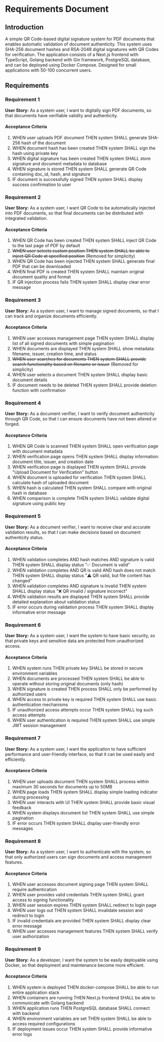 # Requirements Document

## Introduction

A simple QR Code-based digital signature system for PDF documents that enables automatic validation of document authenticity. This system uses SHA-256 document hashes and RSA-2048 digital signatures with QR Codes for verification. The application consists of a Next.js frontend with TypeScript, Golang backend with Gin framework, PostgreSQL database, and can be deployed using Docker Compose. Designed for small applications with 50-100 concurrent users.

## Requirements

### Requirement 1

**User Story:** As a system user, I want to digitally sign PDF documents, so that documents have verifiable validity and authenticity.

#### Acceptance Criteria

1. WHEN user uploads PDF document THEN system SHALL generate SHA-256 hash of the document
2. WHEN document hash has been created THEN system SHALL sign the hash using private key
3. WHEN digital signature has been created THEN system SHALL store signature and document metadata to database
4. WHEN signature is stored THEN system SHALL generate QR Code containing doc_id, hash, and signature
5. IF document is successfully signed THEN system SHALL display success confirmation to user

### Requirement 2

**User Story:** As a system user, I want QR Code to be automatically injected into PDF documents, so that final documents can be distributed with integrated validation.

#### Acceptance Criteria

1. WHEN QR Code has been created THEN system SHALL inject QR Code to the last page of PDF by default
2. ~~WHEN user selects custom position THEN system SHALL be able to inject QR Code at specified position~~ (Removed for simplicity)
3. WHEN QR Code has been injected THEN system SHALL generate final PDF that can be downloaded
4. WHEN final PDF is created THEN system SHALL maintain original document quality and format
5. IF QR injection process fails THEN system SHALL display clear error message

### Requirement 3

**User Story:** As a system user, I want to manage signed documents, so that I can track and organize documents efficiently.

#### Acceptance Criteria

1. WHEN user accesses management page THEN system SHALL display list of all signed documents with simple pagination
2. WHEN documents are displayed THEN system SHALL show metadata: filename, issuer, creation time, and status
3. ~~WHEN user searches for documents THEN system SHALL provide search functionality based on filename or issuer~~ (Removed for simplicity)
4. WHEN user selects a document THEN system SHALL display basic document details
5. IF document needs to be deleted THEN system SHALL provide deletion function with confirmation

### Requirement 4

**User Story:** As a document verifier, I want to verify document authenticity through QR Code, so that I can ensure documents have not been altered or forged.

#### Acceptance Criteria

1. WHEN QR Code is scanned THEN system SHALL open verification page with document metadata
2. WHEN verification page opens THEN system SHALL display information: document title, issuer, and creation date
3. WHEN verification page is displayed THEN system SHALL provide "Upload Document for Verification" button
4. WHEN document is uploaded for verification THEN system SHALL calculate hash of uploaded document
5. WHEN hash is calculated THEN system SHALL compare with original hash in database
6. WHEN comparison is complete THEN system SHALL validate digital signature using public key

### Requirement 5

**User Story:** As a document verifier, I want to receive clear and accurate validation results, so that I can make decisions based on document authenticity status.

#### Acceptance Criteria

1. WHEN validation completes AND hash matches AND signature is valid THEN system SHALL display status "✅ Document is valid"
2. WHEN validation completes AND QR is valid AND hash does not match THEN system SHALL display status "⚠️ QR valid, but file content has changed"
3. WHEN validation completes AND signature is invalid THEN system SHALL display status "❌ QR invalid / signature incorrect"
4. WHEN validation results are displayed THEN system SHALL provide detailed explanation about validation status
5. IF error occurs during validation process THEN system SHALL display informative error message

### Requirement 6

**User Story:** As a system user, I want the system to have basic security, so that private keys and sensitive data are protected from unauthorized access.

#### Acceptance Criteria

1. WHEN system runs THEN private key SHALL be stored in secure environment variables
2. WHEN documents are processed THEN system SHALL be able to operate without storing original documents (only hash)
3. WHEN signature is created THEN process SHALL only be performed by authorized users
4. WHEN access to private key is required THEN system SHALL use basic authentication mechanisms
5. IF unauthorized access attempts occur THEN system SHALL log such access attempts
6. WHEN user authentication is required THEN system SHALL use simple JWT session management

### Requirement 7

**User Story:** As a system user, I want the application to have sufficient performance and user-friendly interface, so that it can be used easily and efficiently.

#### Acceptance Criteria

1. WHEN user uploads document THEN system SHALL process within maximum 30 seconds for documents up to 50MB
2. WHEN page loads THEN system SHALL display simple loading indicator during processing
3. WHEN user interacts with UI THEN system SHALL provide basic visual feedback
4. WHEN system displays document list THEN system SHALL use simple pagination
5. IF error occurs THEN system SHALL display user-friendly error messages

### Requirement 8

**User Story:** As a system user, I want to authenticate with the system, so that only authorized users can sign documents and access management features.

#### Acceptance Criteria

1. WHEN user accesses document signing page THEN system SHALL require authentication
2. WHEN user provides valid credentials THEN system SHALL grant access to signing functionality
3. WHEN user session expires THEN system SHALL redirect to login page
4. WHEN user logs out THEN system SHALL invalidate session and redirect to login
5. IF invalid credentials are provided THEN system SHALL display clear error message
6. WHEN user accesses management features THEN system SHALL verify user authorization

### Requirement 9

**User Story:** As a developer, I want the system to be easily deployable using Docker, so that deployment and maintenance become more efficient.

#### Acceptance Criteria

1. WHEN system is deployed THEN docker-compose SHALL be able to run entire application stack
2. WHEN containers are running THEN Next.js frontend SHALL be able to communicate with Golang backend
3. WHEN application runs THEN PostgreSQL database SHALL connect with backend
4. WHEN environment variables are set THEN system SHALL be able to access required configurations
5. IF deployment issues occur THEN system SHALL provide informative error logs